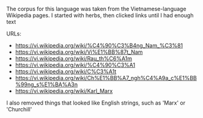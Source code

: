 The corpus for this language was taken from the Vietnamese-language Wikipedia pages. I started with herbs, then clicked
links until I had enough text

URLs:

* https://vi.wikipedia.org/wiki/%C4%90%C3%B4ng_Nam_%C3%81
* https://vi.wikipedia.org/wiki/Vi%E1%BB%87t_Nam
* https://vi.wikipedia.org/wiki/Rau_th%C6%A1m
* https://vi.wikipedia.org/wiki/%C4%90%C3%A1
* https://vi.wikipedia.org/wiki/C%C3%A1t
* https://vi.wikipedia.org/wiki/Ch%E1%BB%A7_ngh%C4%A9a_c%E1%BB%99ng_s%E1%BA%A3n
* https://vi.wikipedia.org/wiki/Karl_Marx

I also removed things that looked like English strings, such as 'Marx' or 'Churchill'